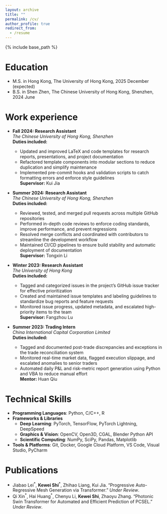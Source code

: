 ```yaml
---
layout: archive
title: ""
permalink: /cv/
author_profile: true
redirect_from:
  - /resume
---
```


{% include base_path %}

Education
======
* M.S. in Hong Kong, The University of Hong Kong, 2025 December (expected)
* B.S. in Shen Zhen, The Chinese University of Hong Kong, Shenzhen, 2024 June

Work experience
======
* **Fall 2024: Research Assistant**  
  _The Chinese University of Hong Kong, Shenzhen_  
  **Duties included:**  
  - Updated and improved LaTeX and code templates for research reports, presentations, and project documentation  
  - Refactored template components into modular sections to reduce duplication and simplify maintenance  
  - Implemented pre-commit hooks and validation scripts to catch formatting errors and enforce style guidelines  
  **Supervisor:** Kui Jia

* **Summer 2024: Research Assistant**  
  _The Chinese University of Hong Kong, Shenzhen_  
  **Duties included:**  
  - Reviewed, tested, and merged pull requests across multiple GitHub repositories  
  - Performed in-depth code reviews to enforce coding standards, improve performance, and prevent regressions  
  - Resolved merge conflicts and coordinated with contributors to streamline the development workflow  
  - Maintained CI/CD pipelines to ensure build stability and automatic deployment of documentation  
  **Supervisor:** Tongxin Li

* **Winter 2023: Research Assistant**  
  _The University of Hong Kong_  
  **Duties included:**  
  - Tagged and categorized issues in the project’s GitHub issue tracker for effective prioritization  
  - Created and maintained issue templates and labeling guidelines to standardize bug reports and feature requests  
  - Monitored issue progress, updated metadata, and escalated high-priority items to the team  
  **Supervisor:** Fangzhou Lu

* **Summer 2023: Trading Intern**  
  _China International Capital Corporation Limited_  
  **Duties included:**  
  - Tagged and documented post-trade discrepancies and exceptions in the trade reconciliation system  
  - Monitored real-time market data, flagged execution slippage, and escalated anomalies to senior traders  
  - Automated daily P&L and risk-metric report generation using Python and VBA to reduce manual effort  
  **Mentor:** Huan Qiu

Technical Skills
======
* **Programming Languages**: Python, C/C++, R  
* **Frameworks & Libraries**  
  * **Deep Learning**: PyTorch, TensorFlow, PyTorch Lightning, DeepSpeed  
  * **Graphics & Vision**: OpenCV, Open3D, CGAL, Blender Python API  
  * **Scientific Computing**: NumPy, SciPy, Pandas, Matplotlib  
* **Tools & Platforms**: Git, Docker, Google Cloud Platform, VS Code, Visual Studio, PyCharm  

Publications
======
<ul>
  <li>Jiabao Lei<sup>*</sup>, <strong>Kewei Shi</strong><sup>*</sup>, Zhihao Liang, Kui Jia. “Progressive Auto-Regressive Mesh Generation via Transformer.” <em>Under Review</em>.</li>
  <li>Qi Xin<sup>*</sup>, Hai Huang<sup>*</sup>, Chenyu Li, <strong>Kewei Shi</strong>, Zhaoyu Zhang. “Photonic Swin Transformer for Automated and Efficient Prediction of PCSEL.” <em>Under Review</em>.</li>
</ul>

